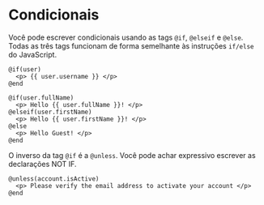 # Condicionais
Você pode escrever condicionais usando as tags `@if`, `@elseif` e `@else`. Todas as três tags funcionam de forma semelhante 
às instruções `if/else` do JavaScript.

```edge
@if(user)
  <p> {{ user.username }} </p>
@end
```

```edge
@if(user.fullName)
  <p> Hello {{ user.fullName }}! </p>
@elseif(user.firstName)
  <p> Hello {{ user.firstName }}! </p>
@else
  <p> Hello Guest! </p>
@end
```

O inverso da tag `@if` é a `@unless`. Você pode achar expressivo escrever as declarações NOT IF.

```
@unless(account.isActive)
  <p> Please verify the email address to activate your account </p>
@end
```
